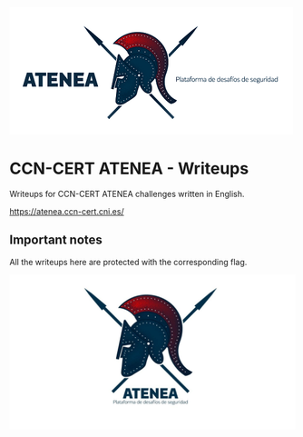 ![atenea_writeups logo](./Images/CCN-CERT.png) 

# CCN-CERT ATENEA - Writeups
Writeups for CCN-CERT ATENEA challenges written in English.

https://atenea.ccn-cert.cni.es/

## Important notes

All the writeups here are protected with the corresponding flag. 

![atenea_writeups logo](./Images/atenea.jpg) 